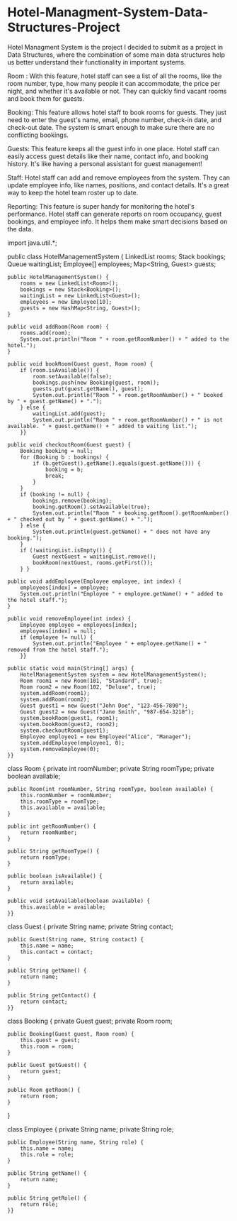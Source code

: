 # Hotel-Managment-System-Data-Structures-Project

Hotel Managment System is the project I decided to submit as a project in Data Structures, where the combination of some main data structures help us better understand their functionality in important systems. 

Room : With this feature, hotel staff can see a list of all the rooms, like the room number, type, how many people it can accommodate, the price per night, and whether it's available or not. They can quickly find vacant rooms and book them for guests.

Booking: This feature allows hotel staff to book rooms for guests. They just need to enter the guest's name, email, phone number, check-in date, and check-out date. The system is smart enough to make sure there are no conflicting bookings.

Guests: This feature keeps all the guest info in one place. Hotel staff can easily access guest details like their name, contact info, and booking history. It's like having a personal assistant for guest management!

Staff: Hotel staff can add and remove employees from the system. They can update employee info, like names, positions, and contact details. It's a great way to keep the hotel team roster up to date.

Reporting: This feature is super handy for monitoring the hotel's performance. Hotel staff can generate reports on room occupancy, guest bookings, and employee info. It helps them make smart decisions based on the data.



import java.util.*;

public class HotelManagementSystem {
    LinkedList<Room> rooms;
    Stack<Booking> bookings;
    Queue<Guest> waitingList;
    Employee[] employees;
    Map<String, Guest> guests;

    public HotelManagementSystem() {
        rooms = new LinkedList<Room>();
        bookings = new Stack<Booking>();
        waitingList = new LinkedList<Guest>();
        employees = new Employee[10];
        guests = new HashMap<String, Guest>();
    }

    public void addRoom(Room room) {
        rooms.add(room);
        System.out.println("Room " + room.getRoomNumber() + " added to the hotel.");
    }

    public void bookRoom(Guest guest, Room room) {
        if (room.isAvailable()) {
            room.setAvailable(false);
            bookings.push(new Booking(guest, room));
            guests.put(guest.getName(), guest);
            System.out.println("Room " + room.getRoomNumber() + " booked by " + guest.getName() + ".");
        } else {
            waitingList.add(guest);
            System.out.println("Room " + room.getRoomNumber() + " is not available. " + guest.getName() + " added to waiting list.");
        }}

    public void checkoutRoom(Guest guest) {
        Booking booking = null;
        for (Booking b : bookings) {
            if (b.getGuest().getName().equals(guest.getName())) {
                booking = b;
                break;
            }
        }
        if (booking != null) {
            bookings.remove(booking);
            booking.getRoom().setAvailable(true);
            System.out.println("Room " + booking.getRoom().getRoomNumber() + " checked out by " + guest.getName() + ".");
        } else {
            System.out.println(guest.getName() + " does not have any booking.");
        }
        if (!waitingList.isEmpty()) {
            Guest nextGuest = waitingList.remove();
            bookRoom(nextGuest, rooms.getFirst());
        } }

    public void addEmployee(Employee employee, int index) {
        employees[index] = employee;
        System.out.println("Employee " + employee.getName() + " added to the hotel staff.");
    }

    public void removeEmployee(int index) {
        Employee employee = employees[index];
        employees[index] = null;
        if (employee != null) {
            System.out.println("Employee " + employee.getName() + " removed from the hotel staff.");
        }}

    public static void main(String[] args) {
        HotelManagementSystem system = new HotelManagementSystem();
        Room room1 = new Room(101, "Standard", true);
        Room room2 = new Room(102, "Deluxe", true);
        system.addRoom(room1);
        system.addRoom(room2);
        Guest guest1 = new Guest("John Doe", "123-456-7890");
        Guest guest2 = new Guest("Jane Smith", "987-654-3210");
        system.bookRoom(guest1, room1);
        system.bookRoom(guest2, room2);
        system.checkoutRoom(guest1);
        Employee employee1 = new Employee("Alice", "Manager");
        system.addEmployee(employee1, 0);
        system.removeEmployee(0);
    }}

class Room {
    private int roomNumber;
    private String roomType;
    private boolean available;

    public Room(int roomNumber, String roomType, boolean available) {
        this.roomNumber = roomNumber;
        this.roomType = roomType;
        this.available = available;
    }

    public int getRoomNumber() {
        return roomNumber;
    }

    public String getRoomType() {
        return roomType;
    }

    public boolean isAvailable() {
        return available;
    }

    public void setAvailable(boolean available) {
        this.available = available;
    }}

class Guest {
    private String name;
    private String contact;

    public Guest(String name, String contact) {
        this.name = name;
        this.contact = contact;
    }

    public String getName() {
        return name;
    }

    public String getContact() {
        return contact;
    }}

class Booking {
    private Guest guest;
    private Room room;

    public Booking(Guest guest, Room room) {
        this.guest = guest;
        this.room = room;
    }

    public Guest getGuest() {
        return guest;
    }

    public Room getRoom() {
        return room;
    }
}

class Employee {
    private String name;
    private String role;

    public Employee(String name, String role) {
        this.name = name;
        this.role = role;
    }

    public String getName() {
        return name;
    }

    public String getRole() {
        return role;
    }}
